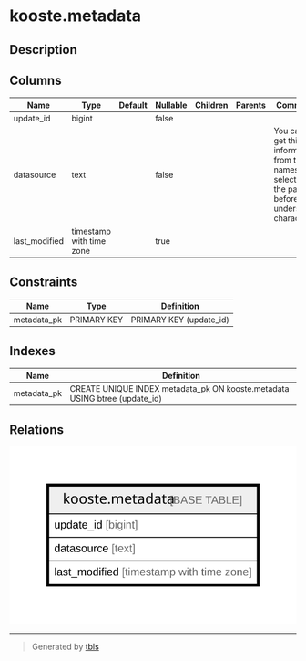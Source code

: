 # kooste.metadata

## Description

## Columns

| Name | Type | Default | Nullable | Children | Parents | Comment |
| ---- | ---- | ------- | -------- | -------- | ------- | ------- |
| update_id | bigint |  | false |  |  |  |
| datasource | text |  | false |  |  | You can get this information from table names by selecting the part before underscore character |
| last_modified | timestamp with time zone |  | true |  |  |  |

## Constraints

| Name | Type | Definition |
| ---- | ---- | ---------- |
| metadata_pk | PRIMARY KEY | PRIMARY KEY (update_id) |

## Indexes

| Name | Definition |
| ---- | ---------- |
| metadata_pk | CREATE UNIQUE INDEX metadata_pk ON kooste.metadata USING btree (update_id) |

## Relations

![er](kooste.metadata.svg)

---

> Generated by [tbls](https://github.com/k1LoW/tbls)
